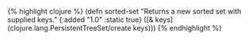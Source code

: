 {% highlight clojure %}
(defn sorted-set
  "Returns a new sorted set with supplied keys."
  {:added "1.0"
   :static true}
  ([& keys]
   (clojure.lang.PersistentTreeSet/create keys)))
{% endhighlight %}
